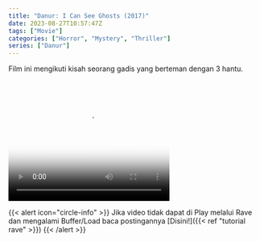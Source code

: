 ```yaml
---
title: "Danur: I Can See Ghosts (2017)"
date: 2023-08-27T10:57:47Z
tags: ["Movie"]
categories: ["Horror", "Mystery", "Thriller"]
series: ["Danur"]
---
```


Film ini mengikuti kisah seorang gadis yang berteman dengan 3 hantu.

<video width="320" height="240" poster="https://www.themoviedb.org/t/p/original/eFP7JQ7nBsMCKARaD9Wp3oGZ6DJ.jpg" controls>
   <source src="https://kp3d-my.sharepoint.com/personal/ryoo_kp3d_onmicrosoft_com/_layouts/15/download.aspx?share=EaV5e00k1j1Fu9vSPkypxF0BYoWDgfTjAChGMsuNsRG1Ig" type="video/mp4">
</video>

{{< alert icon="circle-info" >}}
Jika video tidak dapat di Play melalui Rave dan mengalami Buffer/Load baca postingannya [Disini!]({{< ref "tutorial rave" >}})
{{< /alert >}}
